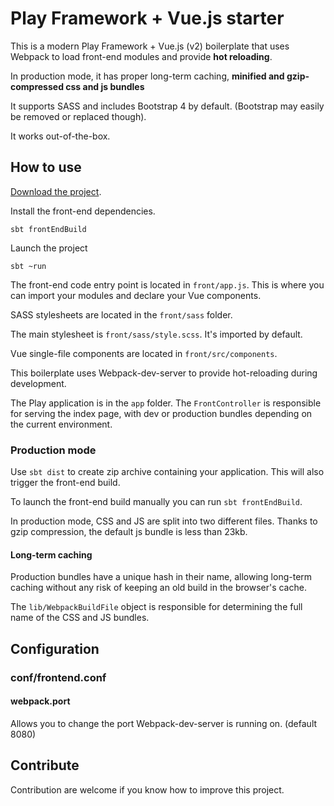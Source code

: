 # Play Framework + Vue.js starter

This is a modern Play Framework + Vue.js (v2) boilerplate that uses Webpack
to load front-end modules and provide **hot reloading**.

In production mode, it has proper 
long-term caching, **minified and gzip-compressed css and js bundles**

It supports SASS and includes Bootstrap 4 by default. (Bootstrap may easily be 
removed or replaced though).

It works out-of-the-box.

## How to use

[Download the project](https://github.com/gbogard/play-vue-webpack/archive/master.zip).

Install the front-end dependencies.

```
sbt frontEndBuild
```

Launch the project

```
sbt ~run
```
The front-end code entry point is located in `front/app.js`. This is where you can import your modules
and declare your Vue components.

SASS stylesheets are located in the `front/sass` folder.

The main stylesheet is `front/sass/style.scss`. It's imported by default.

Vue single-file components are located in `front/src/components`.

This boilerplate uses Webpack-dev-server to provide hot-reloading during development.

The Play application is in the `app` folder. The `FrontController` is responsible for
serving the index page, with dev or production bundles depending on the current environment.

### Production mode

Use `sbt dist` to create zip archive containing your application. This will also trigger
the front-end build.

To launch the front-end build manually you can run `sbt frontEndBuild`.

In production mode, CSS and JS are split into two different files. Thanks to gzip compression,
the default js bundle is less than 23kb.

#### Long-term caching

Production bundles have a unique hash in their name, allowing long-term caching without any
risk of keeping an old build in the browser's cache.

The `lib/WebpackBuildFile` object is responsible for determining the full 
name of the CSS and JS bundles.

## Configuration

### conf/frontend.conf

#### webpack.port
Allows you to change the port Webpack-dev-server is running on. (default 8080)

## Contribute

Contribution are welcome if you know how to improve this project.
